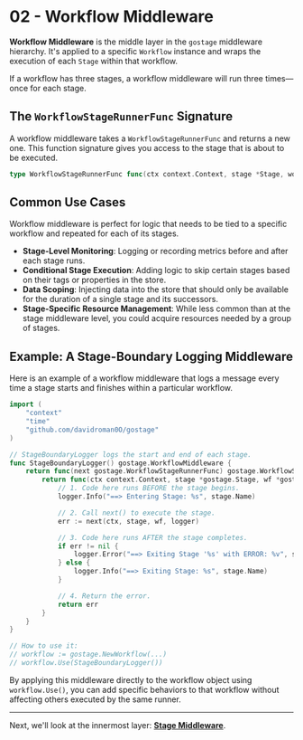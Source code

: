 # 02 - Workflow Middleware

**Workflow Middleware** is the middle layer in the `gostage` middleware hierarchy. It's applied to a specific `Workflow` instance and wraps the execution of each `Stage` within that workflow.

If a workflow has three stages, a workflow middleware will run three times—once for each stage.

## The `WorkflowStageRunnerFunc` Signature

A workflow middleware takes a `WorkflowStageRunnerFunc` and returns a new one. This function signature gives you access to the stage that is about to be executed.

```go
type WorkflowStageRunnerFunc func(ctx context.Context, stage *Stage, workflow *Workflow, logger Logger) error
```

## Common Use Cases

Workflow middleware is perfect for logic that needs to be tied to a specific workflow and repeated for each of its stages.

-   **Stage-Level Monitoring**: Logging or recording metrics before and after each stage runs.
-   **Conditional Stage Execution**: Adding logic to skip certain stages based on their tags or properties in the store.
-   **Data Scoping**: Injecting data into the store that should only be available for the duration of a single stage and its successors.
-   **Stage-Specific Resource Management**: While less common than at the stage middleware level, you could acquire resources needed by a group of stages.

## Example: A Stage-Boundary Logging Middleware

Here is an example of a workflow middleware that logs a message every time a stage starts and finishes within a particular workflow.

```go
import (
    "context"
    "time"
    "github.com/davidroman0O/gostage"
)

// StageBoundaryLogger logs the start and end of each stage.
func StageBoundaryLogger() gostage.WorkflowMiddleware {
    return func(next gostage.WorkflowStageRunnerFunc) gostage.WorkflowStageRunnerFunc {
        return func(ctx context.Context, stage *gostage.Stage, wf *gostage.Workflow, logger gostage.Logger) error {
            // 1. Code here runs BEFORE the stage begins.
            logger.Info("==> Entering Stage: %s", stage.Name)

            // 2. Call next() to execute the stage.
            err := next(ctx, stage, wf, logger)

            // 3. Code here runs AFTER the stage completes.
            if err != nil {
                logger.Error("==> Exiting Stage '%s' with ERROR: %v", stage.Name, err)
            } else {
                logger.Info("==> Exiting Stage: %s", stage.Name)
            }

            // 4. Return the error.
            return err
        }
    }
}

// How to use it:
// workflow := gostage.NewWorkflow(...)
// workflow.Use(StageBoundaryLogger())
```

By applying this middleware directly to the workflow object using `workflow.Use()`, you can add specific behaviors to that workflow without affecting others executed by the same runner.

---

Next, we'll look at the innermost layer: [**Stage Middleware**](./03-stage-middleware.md). 